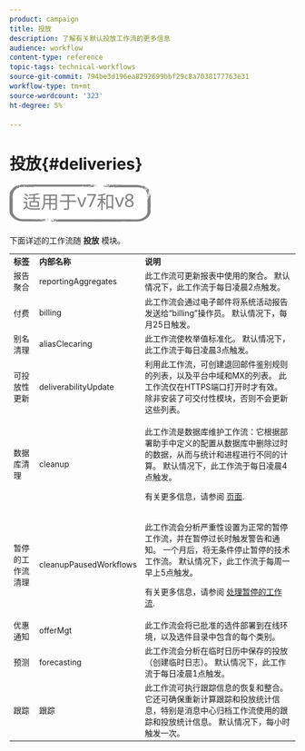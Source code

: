 ```yaml
---
product: campaign
title: 投放
description: 了解有关默认投放工作流的更多信息
audience: workflow
content-type: reference
topic-tags: technical-workflows
source-git-commit: 794be3d196ea8292699bbf29c8a7038177763e31
workflow-type: tm+mt
source-wordcount: '323'
ht-degree: 5%

---
```



# 投放{#deliveries}

![](../../assets/common.svg)

下面详述的工作流随 **投放** 模块。

<table> 
 <tbody> 
  <tr> 
   <td> <strong>标签</strong><br /> </td> 
   <td> <strong>内部名称</strong><br /> </td> 
   <td> <strong>说明</strong><br /> </td> 
  </tr> 
  <tr> 
   <td> <span class="uicontrol">报告聚合</span> <br /> </td> 
   <td> <span class="uicontrol">reportingAggregates</span> <br /> </td> 
   <td> 此工作流可更新报表中使用的聚合。 默认情况下，此工作流于每日凌晨2点触发。<br /> </td> 
  </tr> 
  <tr> 
   <td> <span class="uicontrol">付费</span> <br /> </td> 
   <td> <span class="uicontrol">billing</span> <br /> </td> 
   <td> 此工作流会通过电子邮件将系统活动报告发送给“billing”操作员。 默认情况下，每月25日触发。<br /> </td> 
  </tr> 
  <tr> 
   <td> <span class="uicontrol">别名清理</span> <br /> </td> 
   <td> <span class="uicontrol">aliasClecaring</span> <br /> </td> 
   <td> 此工作流使枚举值标准化。 默认情况下，此工作流于每日凌晨3点触发。<br /> </td> 
  </tr> 
  <tr> 
   <td> <span class="uicontrol">可投放性更新</span> <br /> </td> 
   <td> <span class="uicontrol">deliverabilityUpdate</span> <br /> </td> 
   <td> 利用此工作流，可创建退回邮件鉴别规则的列表，以及平台中域和MX的列表。 此工作流仅在HTTPS端口打开时才有效。 除非安装了可交付性模块，否则不会更新这些列表。<br /> </td> 
  </tr> 
  <tr> 
   <td> <span class="uicontrol">数据库清理</span> <br /> </td> 
   <td> <span class="uicontrol">cleanup</span> <br /> </td> 
   <td> <p>此工作流是数据库维护工作流：它根据部署助手中定义的配置从数据库中删除过时的数据，从而与统计和进程进行不同的计算。 默认情况下，此工作流于每日凌晨4点触发。</p> <p>有关更多信息，请参阅 <a href="../../production/using/database-cleanup-workflow.md">页面</a>.</p> </td> 
  </tr> 
  <tr> 
   <td> <span class="uicontrol">暂停的工作流清理</span> <br /> </td> 
   <td> <span class="uicontrol">cleanupPausedWorkflows</span> <br /> </td> 
   <td> <p>此工作流会分析严重性设置为正常的暂停工作流，并在暂停过长时触发警告和通知。 一个月后，将无条件停止暂停的技术工作流。 默认情况下，此工作流于每周一早上5点触发。</p> <p>有关更多信息，请参阅 <a href="monitoring-workflow-execution.md#handling-of-paused-workflows" target="_blank">处理暂停的工作流</a>.</p></td> 
  </tr> 
  <tr> 
   <td> <span class="uicontrol">优惠通知</span> <br /> </td> 
   <td> <span class="uicontrol">offerMgt</span> <br /> </td> 
   <td> 此工作流会将已批准的选件部署到在线环境，以及选件目录中包含的每个类别。<br /> </td> 
  </tr> 
  <tr> 
   <td> <span class="uicontrol">预测</span> <br /> </td> 
   <td> <span class="uicontrol">forecasting</span> <br /> </td> 
   <td> 此工作流会分析在临时日历中保存的投放（创建临时日志）。 默认情况下，此工作流于每日凌晨1点触发。<br /> </td> 
  </tr> 
  <tr> 
   <td> <span class="uicontrol">跟踪</span> <br /> </td> 
   <td> <span class="uicontrol">跟踪</span> <br /> </td> 
   <td> 此工作流可执行跟踪信息的恢复和整合。 它还可确保重新计算跟踪和投放统计信息，特别是消息中心归档工作流使用的跟踪和投放统计信息。 默认情况下，每小时触发一次。 <br /> </td> 
  </tr> 
 </tbody> 
</table>

